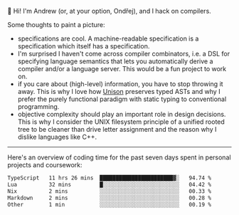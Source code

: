 :wave: Hi! I'm Andrew (or, at your option, Ondřej), and I hack on compilers. 

Some thoughts to paint a picture:
- specifications are cool. A machine-readable specification is a specification which itself has a specification.
- I'm surprised I haven't come across compiler combinators, i.e. a DSL for specifying language semantics that lets you automatically derive a compiler and/or a language server. This would be a fun project to work on.
- if you care about (high-level) information, you have to stop throwing it away. This is why I love how [Unison](https://github.com/unisonweb/unison) preserves typed ASTs and why I prefer the purely functional paradigm with static typing to conventional programming.
- objective complexity should play an important role in design decisions. This is why I consider the UNIX filesystem principle of a unified rooted tree to be cleaner than drive letter assignment and the reason why I dislike languages like C++.

---

Here's an overview of coding time for the past seven days spent in personal projects and coursework:
<!--START_SECTION:waka-->

```txt
TypeScript   11 hrs 26 mins  ███████████████████████▓░   94.74 %
Lua          32 mins         █░░░░░░░░░░░░░░░░░░░░░░░░   04.42 %
Nix          2 mins          ░░░░░░░░░░░░░░░░░░░░░░░░░   00.33 %
Markdown     2 mins          ░░░░░░░░░░░░░░░░░░░░░░░░░   00.28 %
Other        1 min           ░░░░░░░░░░░░░░░░░░░░░░░░░   00.19 %
```

<!--END_SECTION:waka-->

<!--
**viluon/viluon** is a ✨ _special_ ✨ repository because its `README.md` (this file) appears on your GitHub profile.

Here are some ideas to get you started:

- 🔭 I’m currently working on ...
- 🌱 I’m currently learning ...
- 👯 I’m looking to collaborate on ...
- 🤔 I’m looking for help with ...
- 💬 Ask me about ...
- 📫 How to reach me: ...
- 😄 Pronouns: ...
- ⚡ Fun fact: ...
-->
